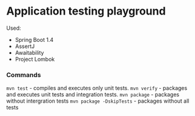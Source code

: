 Application testing playground
===============================

Used:

* Spring Boot 1.4
* AssertJ
* Awaitability
* Project Lombok

### Commands

`mvn test` - compiles and executes only unit tests.
`mvn verify` - packages and executes unit tests and integration tests.
`mvn package` - packages without intergration tests 
`mvn package -DskipTests` - packages without all tests